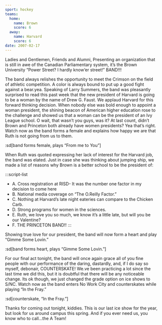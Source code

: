 ```yaml
---
sport: hockey
teams:
  home:
    name: Brown
    score: 6
  away:
    name: Harvard
    score: 6
date: 2007-02-17
---
```


Ladies and Gentlemen, Friends and Alumni, Presenting an organization that is still in awe of the Canadian Parliamentary system, it’s the Brown University “Power Street? I hardly know‘er street!” BAND!!!

<!-- not confident about the “bear.yea.” part — all the special characters were replaced with dots so I had to guess -->

The band always relishes the opportunity to meet the Crimson on the field of athletic competition. A color is always bound to put up a good fight against a bear.yea. Speaking of Larry Summers, the band was pleasantly surprised to read this past week that the new president of Harvard is going to be a woman by the name of Drew G. Faust. We applaud Harvard for this forward thinking decision. When nobody else was bold enough to appoint a woman president, the shining beacon of American higher education rose to the challenge and showed us that a woman can be the president of an Ivy League school. O wait, that wasn’t you guys, was it? At last count, didn’t Brown and Princeton both already have women presidents? Yea that’s right. Watch now as the band forms a female and explains how happy we are that Ruth is not going from us to them.

:sd[band forms female, plays “From me to You”]

When Ruth was quoted expressing her lack of interest for the Harvard job, the band was elated. Just in case she was thinking about jumping ship, we made a list of reasons why Brown is a better school to be the president of:

:::script-list

- A. Cross registration at RISD- It was the number one factor in my decision to come here
- B. National media coverage on “The O.Reilly Factor.”
- C. Nothing at Harvard’s late night eateries can compare to the Chicken Carb.
- D. Strong programs for women in the sciences.
- E. Ruth, we love you so much, we know it’s a little late, but will you be our Valentine?
- F. THE PRINCETON BAND!! :::

Showing true love for our president, the band will now form a heart and play “Gimme Some Lovin.”

:sd[band forms heart, plays “Gimme Some Lovin.”]

For our final act tonight, the band will once again grace all of you fine people with our performance of the daring, dastardly, and, if I do say so myself, debonair, COUNTERSKATE! We.ve been practicing a lot since the last time we did this, but it is doubtful that there will be any noticeable change. Its ok though, we just changed the grade option on ice shows to S/NC. Watch now as the band enters No Work City and counterskates while playing “In the Fray.”

:sd[counterskate, “In the Fray.”]

Thanks for coming out tonight, kiddies. This is our last ice show for the year, but look for us around campus this spring. And if you ever need us, you know who to call...the A Team!

